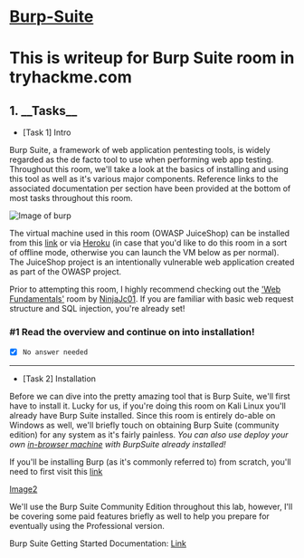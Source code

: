 # [Burp-Suite](https://tryhackme.com/room/rpburpsuite)

<h1>This is writeup for Burp Suite room in tryhackme.com</h1>

<h2>1. __Tasks__</h2>
  
  * [Task 1] Intro
  
  Burp Suite, a framework of web application pentesting tools, is widely regarded as the de facto tool to use when performing web app testing. Throughout this room, we'll take a look at the basics of installing and using this tool as well as it's various major components. Reference links to the associated documentation per section have been provided at the bottom of most tasks throughout this room. 
  
![Image of burp](https://github.com/abdullah-baghuth/Burp-Suite/blob/master/burpsuite.png)

The virtual machine used in this room (OWASP JuiceShop) can be installed from this [link](https://github.com/bkimminich/juice-shop#from-sources) or via [Heroku](https://elements.heroku.com/buttons/bkimminich/juice-shop) (in case that you'd like to do this room in a sort of offline mode, otherwise you can launch the VM below as per normal). The JuiceShop project is an intentionally vulnerable web application created as part of the OWASP project. 

Prior to attempting this room, I highly recommend checking out the ['Web Fundamentals'](https://tryhackme.com/room/webfundamentals) room by [NinjaJc01](https://tryhackme.com/p/NinjaJc01). If you are familiar with basic web request structure and SQL injection, you're already set!
  
  <h3>#1	Read the overview and continue on into installation!</h3>
  
 - [x] `No answer needed`
 
 ______________________________________________________________________________________________________________________________________________________
 
  * [Task 2] Installation
  
Before we can dive into the pretty amazing tool that is Burp Suite, we'll first have to install it. Lucky for us, if you're doing this room on Kali Linux you'll already have Burp Suite installed. Since this room is entirely do-able on Windows as well, we'll briefly touch on obtaining Burp Suite (community edition) for any system as it's fairly painless. _You can also use deploy your own [in-browser machine](https://tryhackme.com/my-machine) with BurpSuite already installed!_

If you'll be installing Burp (as it's commonly referred to) from scratch, you'll need to first visit this [link](https://portswigger.net/burp/communitydownload)

[Image2](https://github.com/abdullah-baghuth/Burp-Suite/blob/master/burp2.png)

We'll use the Burp Suite Community Edition throughout this lab, however, I'll be covering some paid features briefly as well to help you prepare for eventually using the Professional version.

Burp Suite Getting Started Documentation: [Link](https://portswigger.net/burp/documentation/desktop/getting-started)
